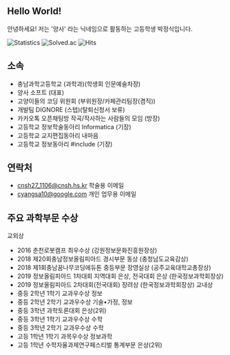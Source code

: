 ## Hello World! 
안녕하세요! 저는 '양사' 라는 닉네임으로 활동하는 고등학생 박정식입니다.

![Statistics](https://github-readme-stats.vercel.app/api?username=sat0317&show_icons=true)
![Solved.ac](http://mazassumnida.wtf/api/generate_badge?boj=sat0317)
![Hits](https://hits.seeyoufarm.com/api/count/incr/badge.svg?url=https%3A%2F%2Fgithub.com%2Fsat0317)

## 소속
* 충남과학고등학교 (과학과)(학생회 인문예술차장)
* 양사 소프트 (대표)
* 고양이들의 코딩 위원회 (부위원장/카페관리팀장(겸직))
* 개발팀 DIGNORE (스텝)(탈퇴신청서 보류)
* 카카오톡 오픈채팅방 작곡/작사하는 사람들의 모임 (방장)
* 고등학교 정보학술동아리 Informatica (기장)
* 고등학교 교지편집동아리 내마음
* 고등학교 정보동아리 #include (기장)

## 연락처
* cnsh27_1106@cnsh.hs.kr 학술용 이메일
* cyangsa10@google.com 개인 업무용 이메일

## 주요 과학부문 수상
교외상
* 2016 춘천로봇캠프 최우수상 (강원정보문화진흥원장상)
* 2018 제20회충남정보올림피아드 경시부문 동상 (충청남도교육감상)
* 2018 제1회충남꿈나무코딩에듀톤 중등부문 장영실상 (공주교육대학교총장상)
* 2019 정보올림피아드 1차대회 지역대회 은상, 전국대회 은상 (한국정보과학회장상)
* 2019 정보올림피아드 2차대회(전국대회) 장려상 (한국정보과학회장상)
교내상
* 중등 2학년 1학기 교과우수상 정보
* 중등 2학년 2학기 교과우수상 기술•가정, 정보
* 중등 3학년 과학토론대회 은상(2위)
* 중등 3학년 1학기 교과우수상 수학
* 중등 3학년 2학기 교과우수상 수학
* 고등 1학년 1학기 과목우수상 정보과학
* 고등 1학년 수학자율과제연구페스티벌 통계부문 은상(2위)
